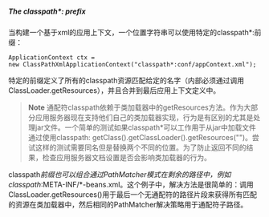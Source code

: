 ##### The classpath*: prefix

当构建一个基于xml的应用上下文，一个位置字符串可以使用特定的classpath*:前缀：

```
ApplicationContext ctx =
new ClassPathXmlApplicationContext("classpath*:conf/appContext.xml");
```

特定的前缀定义了所有的classpath资源匹配给定的名字（内部必须通过调用ClassLoader.getResources），并且合并到最后应用上下文定义中。

>**Note**
>通配符classpath依赖于类加载器中的getResources方法。作为大部分应用服务器现在支持他们自己的类加载器实现，行为是有区别的尤其是处理jar文件。一个简单的测试如果classpath*可以工作用于从jar中加载文件通过使用classpath: getClass().getClassLoader().getResources("<someFileInsideTheJar>")。尝试这样的测试需要同名但是替换两个不同的位置。为了防止返回不同的结果，检查应用服务器文档设置是否会影响类加载器的行为。

classpath*前缀也可以组合通过PathMatcher模式在剩余的路径中，例如classpath*:META-INF/*-beans.xml。这个例子中，解决方法是很简单的：调用ClassLoader.getResources()用于最后一个无通配符的路径片段来获得所有匹配的资源在类加载器中，然后相同的PathMatcher解决策略用于通配符子路径。